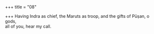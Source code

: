 +++
title = "08"

+++
Having Indra as chief, the Maruts as troop, and the gifts of Pūṣan,  o gods,  
all of you, hear my call.  